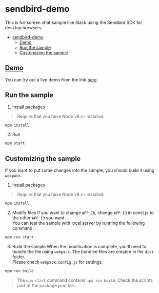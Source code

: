 # sendbird-demo
This is full screen chat sample like Slack using the Sendbird SDK for desktop browsers.
- [sendbird-demo](#sendbird-demo)
  - [Demo](#demo)
  - [Run the sample](#run-the-sample)
  - [Customizing the sample](#customizing-the-sample)

## [Demo](http://sendbird.writso.com)
You can try out a live demo from the link [here](http://sendbird.writso.com).


## Run the sample
1. Install packages

> Require that you have Node v8.x+ installed. 

```bash
npm install
```

2. Run

```bash
npm start
```

## Customizing the sample
If you want to put some changes into the sample, you should build it using `webpack`.  

1. Install packages

> Require that you have Node v8.x+ installed. 

```bash
npm install
``` 

2. Modify files
If you want to change `APP_ID`, change `APP_ID` in const.js to the other `APP_ID` you want.  
You can test the sample with local server by running the following command.  

```bash
npm run start
``` 

3. Build the sample
When the modification is complete, you'll need to bundle the file using `webpack`. The bundled files are created in the `dist` folder.  
Please check `webpack.config.js` for settings.    

```bash
npm run build
```

> The `npm start` command contains `npm run build`. Check the scripts part of the package.json file.
